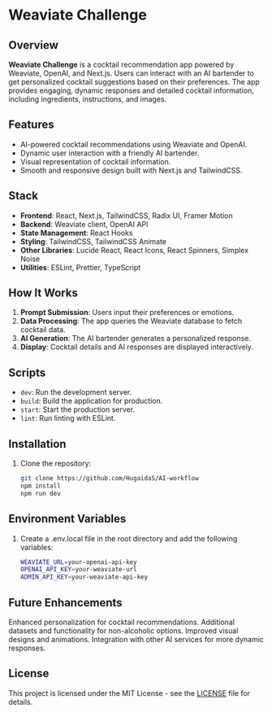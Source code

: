 # Weaviate Challenge

## Overview

**Weaviate Challenge** is a cocktail recommendation app powered by Weaviate, OpenAI, and Next.js. Users can interact
with an AI bartender to get personalized cocktail suggestions based on their preferences. The app provides engaging,
dynamic responses and detailed cocktail information, including ingredients, instructions, and images.

## Features

- AI-powered cocktail recommendations using Weaviate and OpenAI.
- Dynamic user interaction with a friendly AI bartender.
- Visual representation of cocktail information.
- Smooth and responsive design built with Next.js and TailwindCSS.

## Stack

- **Frontend**: React, Next.js, TailwindCSS, Radix UI, Framer Motion
- **Backend**: Weaviate client, OpenAI API
- **State Management**: React Hooks
- **Styling**: TailwindCSS, TailwindCSS Animate
- **Other Libraries**: Lucide React, React Icons, React Spinners, Simplex Noise
- **Utilities**: ESLint, Prettier, TypeScript

## How It Works

1. **Prompt Submission**: Users input their preferences or emotions.
2. **Data Processing**: The app queries the Weaviate database to fetch cocktail data.
3. **AI Generation**: The AI bartender generates a personalized response.
4. **Display**: Cocktail details and AI responses are displayed interactively.

## Scripts

- `dev`: Run the development server.
- `build`: Build the application for production.
- `start`: Start the production server.
- `lint`: Run linting with ESLint.

## Installation

1. Clone the repository:
   ```bash
   git clone https://github.com/HugaidaS/AI-workflow
   npm install
   npm run dev
    ```

## Environment Variables

1. Create a .env.local file in the root directory and add the following variables:

    ```bash
    WEAVIATE_URL=your-openai-api-key
    OPENAI_API_KEY=your-weaviate-url
    ADMIN_API_KEY=your-weaviate-api-key
    ```

## Future Enhancements

Enhanced personalization for cocktail recommendations.
Additional datasets and functionality for non-alcoholic options.
Improved visual designs and animations.
Integration with other AI services for more dynamic responses.

## License

This project is licensed under the MIT License - see the [LICENSE](LICENSE) file for details.

